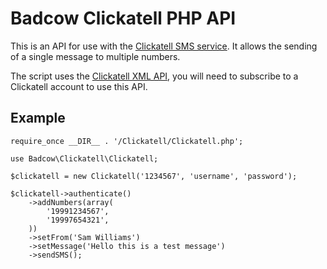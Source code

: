 Badcow Clickatell PHP API
=========================

This is an API for use with the [Clickatell SMS service](http://www.clickatell.com). It allows the sending of a single message to multiple numbers.

The script uses the [Clickatell XML API](http://cdn.clickatell.com/downloads/xml/Clickatell_XML.pdf), you will need to subscribe to a Clickatell account to use this API.

## Example
    require_once __DIR__ . '/Clickatell/Clickatell.php';

    use Badcow\Clickatell\Clickatell;

    $clickatell = new Clickatell('1234567', 'username', 'password');

    $clickatell->authenticate()
        ->addNumbers(array(
            '19991234567',
            '19997654321',
        ))
        ->setFrom('Sam Williams')
        ->setMessage('Hello this is a test message')
        ->sendSMS();